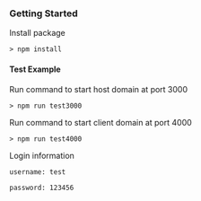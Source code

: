 ### Getting Started
Install package

```
> npm install
```

#### Test Example
Run command to start host domain at port 3000

```
> npm run test3000
```

Run command to start client domain at port 4000

```
> npm run test4000
```

Login information

`
username: test
`

`
password: 123456
`
